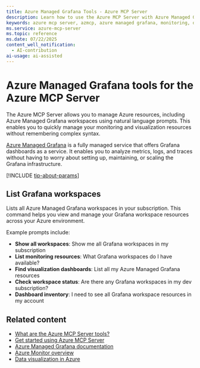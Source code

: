 ```yaml
---
title: Azure Managed Grafana Tools - Azure MCP Server
description: Learn how to use the Azure MCP Server with Azure Managed Grafana to monitor and visualize your metrics and logs.
keywords: azure mcp server, azmcp, azure managed grafana, monitoring, dashboards, visualization
ms.service: azure-mcp-server
ms.topic: reference
ms.date: 07/22/2025
content_well_notification: 
  - AI-contribution
ai-usage: ai-assisted
---
```


# Azure Managed Grafana tools for the Azure MCP Server

The Azure MCP Server allows you to manage Azure resources, including Azure Managed Grafana workspaces using natural language prompts. This enables you to quickly manage your monitoring and visualization resources without remembering complex syntax.

[Azure Managed Grafana](/azure/managed-grafana/) is a fully managed service that offers Grafana dashboards as a service. It enables you to analyze metrics, logs, and traces without having to worry about setting up, maintaining, or scaling the Grafana infrastructure.

[!INCLUDE [tip-about-params](../includes/tools/parameter-consideration.md)]

## List Grafana workspaces

<!-- azmcp grafana list -->

Lists all Azure Managed Grafana workspaces in your subscription. This command helps you view and manage your Grafana workspace resources across your Azure environment.

Example prompts include:

- **Show all workspaces**: Show me all Grafana workspaces in my subscription
- **List monitoring resources**: What Grafana workspaces do I have available?
- **Find visualization dashboards**: List all my Azure Managed Grafana resources
- **Check workspace status**: Are there any Grafana workspaces in my dev subscription?
- **Dashboard inventory**: I need to see all Grafana workspace resources in my account

## Related content

- [What are the Azure MCP Server tools?](index.md)
- [Get started using Azure MCP Server](../get-started.md)
- [Azure Managed Grafana documentation](/azure/managed-grafana/)
- [Azure Monitor overview](/azure/azure-monitor/overview)
- [Data visualization in Azure](/azure/architecture/best-practices/monitoring)
